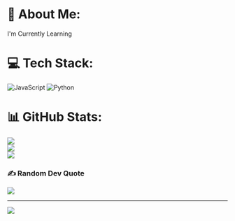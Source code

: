 # 💫 About Me:
I'm Currently Learning

# 💻 Tech Stack:
![JavaScript](https://img.shields.io/badge/javascript-%23323330.svg?style=for-the-badge&logo=javascript&logoColor=%23F7DF1E) ![Python](https://img.shields.io/badge/python-3670A0?style=for-the-badge&logo=python&logoColor=ffdd54) 
# 📊 GitHub Stats:
![](https://github-readme-stats.vercel.app/api?username=IWaqasRafiq&theme=dark&hide_border=true&include_all_commits=true&count_private=true)<br/>
![](https://github-readme-streak-stats.herokuapp.com/?user=IWaqasRafiq&theme=dark&hide_border=true)<br/>
![](https://github-readme-stats.vercel.app/api/top-langs/?username=IWaqasRafiq&theme=dark&hide_border=true&include_all_commits=true&count_private=true&layout=compact)

### ✍️ Random Dev Quote
![](https://quotes-github-readme.vercel.app/api?type=horizontal&theme=tokyonight)

---
[![](https://visitcount.itsvg.in/api?id=IWaqasRafiq&icon=0&color=0)](https://visitcount.itsvg.in)

<!-- Proudly created with GPRM ( https://gprm.itsvg.in ) -->
<!--
**IWaqasRafiq/IWaqasRafiq** is a ✨ _special_ ✨ repository because its `README.md` (this file) appears on your GitHub profile.

Here are some ideas to get you started:

- 🔭 I’m currently working on ...
- 🌱 I’m currently learning ...
- 👯 I’m looking to collaborate on ...
- 🤔 I’m looking for help with ...
- 💬 Ask me about ...
- 📫 How to reach me: ...
- 😄 Pronouns: ...
- ⚡ Fun fact: ...
-->
